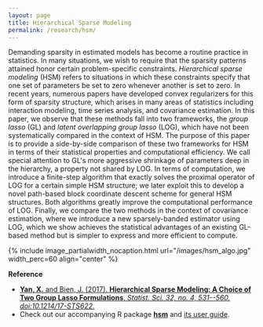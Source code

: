 ```yaml
---
layout: page
title: Hierarchical Sparse Modeling
permalink: /research/hsm/
---
```


Demanding sparsity in estimated models has become a routine practice in statistics. In many situations, we wish to require that the sparsity patterns attained honor certain problem-specific constraints. *Hierarchical sparse modeling* (HSM) refers to situations in which these constraints specify that one set of parameters be set to zero whenever another is set to zero. In recent years, numerous papers have developed convex regularizers for this form of sparsity structure, which arises in many areas of statistics including interaction modeling, time series analysis, and covariance estimation. In this paper, we observe that these methods fall into two frameworks, the *group lasso* (GL) and *latent overlapping group lasso* (LOG), which have not been systematically compared in the context of HSM. The purpose of this paper is to provide a side-by-side comparison of these two frameworks for HSM in terms of their statistical properties and computational efficiency. We call special attention to GL's more aggressive shrinkage of parameters deep in the hierarchy, a property not shared by LOG. In terms of computation, we introduce a finite-step algorithm that exactly solves the proximal operator of LOG for a certain simple HSM structure; we later exploit this to develop a novel path-based block coordinate descent scheme for general HSM structures. Both algorithms greatly improve the computational performance of LOG. Finally, we compare the two methods in the context of covariance estimation, where we introduce a new sparsely-banded estimator using LOG, which we show achieves the statistical advantages of an existing GL-based method but is simpler to express and more efficient to compute.

{% include image_partialwidth_nocaption.html url="/images/hsm_algo.jpg" width_perc=60 align="center" %}

**Reference**<br/>
- [**Yan, X.** and Bien, J. (2017). **Hierarchical Sparse Modeling: A Choice of Two Group Lasso Formulations**. *Statist. Sci. 32, no. 4, 531--560. doi:10.1214/17-STS622.*](https://arxiv.org/abs/1512.01631)
- Check out our accompanying R package [**hsm**](https://cran.r-project.org/web/packages/hsm/index.html) and [its user guide](https://cran.r-project.org/web/packages/hsm/vignettes/hsm-vignette.html).